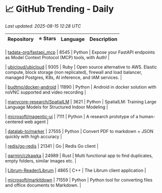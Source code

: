 # 📈 GitHub Trending - Daily

_Last updated: 2025-08-15 12:28 UTC_

| Repository | ⭐ Stars | Language | Description |
|------------|--------:|----------|-------------|

| [tadata-org/fastapi_mcp](https://github.com/tadata-org/fastapi_mcp) | 8545 | Python | Expose your FastAPI endpoints as Model Context Protocol (MCP) tools, with Auth! |

| [ubicloud/ubicloud](https://github.com/ubicloud/ubicloud) | 9305 | Ruby | Open source alternative to AWS. Elastic compute, block storage (non replicated), firewall and load balancer, managed Postgres, K8s, AI inference, and IAM services. |

| [budtmo/docker-android](https://github.com/budtmo/docker-android) | 11890 | Python | Android in docker solution with noVNC supported and video recording |

| [manycore-research/SpatialLM](https://github.com/manycore-research/SpatialLM) | 3621 | Python | SpatialLM: Training Large Language Models for Structured Indoor Modeling |

| [microsoft/magentic-ui](https://github.com/microsoft/magentic-ui) | 7111 | Python | A research prototype of a human-centered web agent |

| [datalab-to/marker](https://github.com/datalab-to/marker) | 27555 | Python | Convert PDF to markdown + JSON quickly with high accuracy |

| [redis/go-redis](https://github.com/redis/go-redis) | 21341 | Go | Redis Go client |

| [qarmin/czkawka](https://github.com/qarmin/czkawka) | 24989 | Rust | Multi functional app to find duplicates, empty folders, similar images etc. |

| [Librum-Reader/Librum](https://github.com/Librum-Reader/Librum) | 4865 | C++ | The Librum client application |

| [microsoft/markitdown](https://github.com/microsoft/markitdown) | 71559 | Python | Python tool for converting files and office documents to Markdown. |
